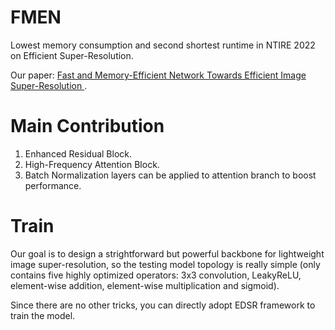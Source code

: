 # FMEN
Lowest memory consumption and second shortest runtime in NTIRE 2022 on Efficient Super-Resolution.

Our paper: [Fast and Memory-Efficient Network Towards Efficient Image Super-Resolution ](https://arxiv.org/abs/2204.08397).

# Main Contribution
1. Enhanced Residual Block.
2. High-Frequency Attention Block.
3. Batch Normalization layers can be applied to attention branch to boost performance.

# Train
Our goal is to design a strightforward but powerful backbone for lightweight image super-resolution, so the testing model topology is really simple (only contains five highly optimized operators: 3x3 convolution, LeakyReLU, element-wise addition, element-wise multiplication and sigmoid). 

Since there are no other tricks, you can directly adopt EDSR framework to train the model.
